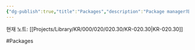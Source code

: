 ```yaml
---
{"dg-publish":true,"title":"Packages","description":"Package manager의 사용에 관해 주로 다루는 글입니다. 대표적으로 npm과 pnpm성능 분석을 통해 어떤 환경에 적합한가와 같은 인사이트","permalink":"/projects/library/kr/000/020/020-30/kr-020-30/","dgPassFrontmatter":true,"noteIcon":"0","created":"2025-04-23T17:57:33.394+09:00","updated":"2025-04-23T18:44:05.760+09:00"}
---
```


현재 노트: [[Projects/Library/KR/000/020/020.30/KR-020.30\|KR-020.30]] 

#Packages